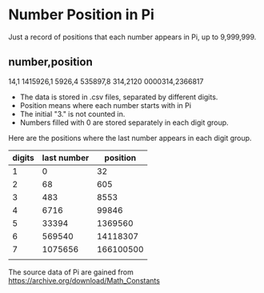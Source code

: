 # Number Position in Pi

Just a record of positions that each number appears in Pi, up to 9,999,999.

number,position
---------
14,1
1415926,1
5926,4
535897,8
314,2120
0000314,2366817

- The data is stored in .csv files, separated by different digits.
- Position means where each number starts with in Pi
- The initial "3." is not counted in.
- Numbers filled with 0 are stored separately in each digit group.

Here are the positions where the last number appears in each digit group.

| digits | last number | position  |
|--------|-------------|-----------|
| 1      | 0           | 32        |
| 2      | 68          | 605       |
| 3      | 483         | 8553      |
| 4      | 6716        | 99846     |
| 5      | 33394       | 1369560   |
| 6      | 569540      | 14118307  |
| 7      | 1075656     | 166100500 |
|        |             |           |

The source data of Pi are gained from https://archive.org/download/Math_Constants
